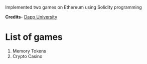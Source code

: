 Implemented two games on Ethereum using Solidity programming

**Credits**- [Dapp University](https://www.youtube.com/channel/UCY0xL8V6NzzFcwzHCgB8orQ)

# List of games

1. Memory Tokens
2. Crypto Casino
